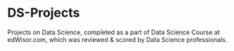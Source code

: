 # DS-Projects
Projects on Data Science, completed as a part of Data Science Course at edWisor.com, which was reviewed & scored by Data Science professionals.
